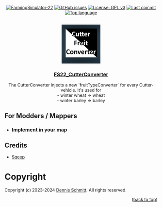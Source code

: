 <a name="readme-top"></a>

<div align="center">

[![FarmingSimulator-22](https://img.shields.io/badge/FarmingSimulator-22-blue?style=flat-square)](https://www.farming-simulator.com/)
[![GitHub issues](https://img.shields.io/github/issues/Peppie84/FS22_CutterConverter?style=flat-square)](https://github.com/Peppie84/FS22_CutterConverter/issues)
[![License: GPL v3](https://img.shields.io/badge/License-GPLv3-blue?style=flat-square)](https://www.gnu.org/licenses/gpl-3.0)
[![Last commit](https://img.shields.io/github/last-commit/Peppie84/FS22_CutterConverter?style=flat-square&color=important)](https://github.com/Peppie84/FS22_CutterConverter/commits/development)
[![Top language](https://img.shields.io/github/languages/top/Peppie84/FS22_CutterConverter?style=flat-square&color=blueviolet)](https://github.com/search?q=repo%3APeppie84%2FFS22_CutterConverter++language%3ALua&type=code)

<br />

<img src="documents/icon_CutterConverter.jpg" style="width: 128px;">

<h3 align="center"><u>FS22_CutterConverter</u></h3>

<p align="center">
    The CutterConverter injects a new `fruitTypeConverter` for every Cutter-vehicle. It's used for<br />
    - winter wheat => wheat<br />
    - winter barley => barley<br />
</p>

</div>

## For Modders / Mappers
- ### [Implement in your map](./documents/MAPPING.md)

## Credits
* [Sqeep](https://github.com/Sqeep91)

# Copyright
Copyright (c) 2023-2024 [Dennis Schmitt](https://github.com/peppie84).
All rights reserved.

<p align="right">(<a href="#readme-top">back to top</a>)</p>